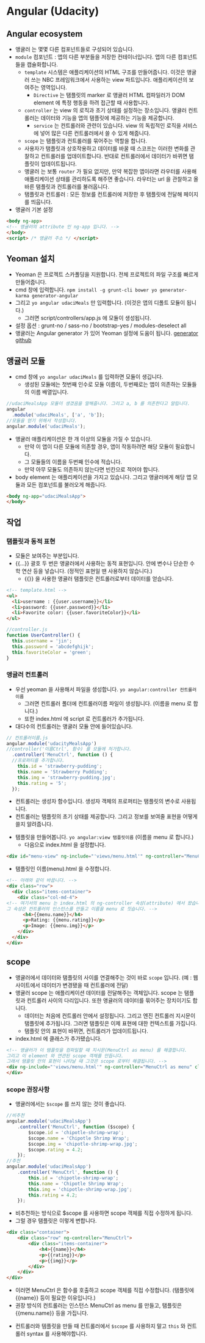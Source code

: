 # Angular (Udacity)
## Angular ecosystem
- 앵귤러 는 몇몇 다른 컴포넌트들로 구성되어 있습니다.
- `module` 컴포넌트 : 앱의 다른 부분들을 저장한 컨테이너입니다. 앱의 다른 컴포넌트들을 캡슐화합니다.
  + `template` 시스템은 애플리케이션의 HTML 구조를 만들어줍니다. 이것은 앵귤러  쓰는 NBC 프레임워크에서 사용하는 view 파트입니다. 애플리케이션의 보여주는 영역입니다.
    + `Directive` 는 탬플릿의 marker 로 앵귤러 HTML 컴파일러가 DOM element 에 특정 행동을 하려 접근할 때 사용합니다.
  + `controller` 는 view 의 로직과 초기 상태를 설정하는 장소입니다. 앵귤러 컨트롤러는 데이터와 기능을 앱의 탬플릿에 제공하는 기능을 제공합니다.
    + `service` 는 컨트롤러와 관련이 있습니다. view 의 독립적인 로직을 서비스에 넣어 많은 다른 컨트롤러에서 쓸 수 있게 해줍니다.
  + `scope` 는 탬플릿과 컨트롤러를 묶어주는 역할을 합니다.
  + 사용자가 탬플릿과 상호작용하고 데이터를 바꿀 때 스코프는 이러한 변화를 관찰하고 컨트롤러를 업데이트합니다. 반대로 컨트롤러에서 데이터가 바뀌면 탬플릿이 업데이트됩니다.
  + 앵귤러 는 보통 `router` 가 필요 없지만, 만약 복잡한 앱이라면 라우터를 사용해 애풀리케이션 상태를 관리하도록 해주면 좋습니다. 라우터는 url 을 관찰하고 올바른 탬플릿과 컨트롤러를 불러옵니다.
  + 탬플릿과 컨트롤러 : 모든 정보를 컨트롤러에 저장한 후 탬플릿에 전달해 페이지를 띄웁니다.
- 앵귤러 기본 설정
```HTML
<body ng-app>
<!-- 앵귤러의 attribute 인 ng-app 입니다. -->
</body>
<script> /* 앵귤러 주소 */ </script>
```

## Yeoman 설치
- Yeoman 은 프로젝트 스카폴딩을 지원합니다. 전체 프로젝트의 파일 구조를 빠르게 만들어줍니다.
- cmd 창에 입력합니다. `npm install -g grunt-cli bower yo generator-karma generator-angular`
- 그리고 `yo angular udaciMeals` 만 입력합니다. (이것은 앱의 디폴트 모듈이 됩니다.)
  + 그러면 script/controllers/app.js 에 모듈이 생성됩니다.
- 설정 옵션 : grunt-no / sass-no / bootstrap-yes / modules-deselect all
- 앵귤러는 Angular generator 가 있어 Yeoman 설정에 도움이 됩니다.
[generator github](https://github.com/yeoman/generator-angular#angularjs-generator--)

## 앵귤러 모듈
- cmd 창에 `yo angular udaciMeals` 를 입력하면 모듈이 생깁니다.
  + 생성된 모듈에는 첫번째 인수로 모듈 이름이, 두번째로는 앱이 의존하는 모듈들의 이름 배열입니다.
```javascript
//udaciMealsApp 모듈이 생겼음을 말해줍니다. 그리고 a, b 를 의존한다고 알립니다.
angular
  .module('udaciMeals', ['a', 'b']);
//모듈을 얻기 위해서 작성합니다.
angular.module('udaciMeals');
```
- 앵귤러 애플리케이션은 한 개 이상의 모듈을 가질 수 있습니다.
  + 만약 이 앱이 다른 모듈에 의존할 경우, 앱이 작동하려면 해당 모듈이 필요합니다.
  + 그 모듈들의 이름을 두번째 인수에 적습니다.
  + 만약 아무 모듈도 의존하지 않는다면 빈칸으로 적어야 합니다.
- body element 는 애플리케이션을 가지고 있습니다. 그리고 앵귤러에게 해당 앱 모듈과 모든 컴포넌트를 불러오게 해줍니다.
```HTML
<body ng-app="udaciMealsApp">
</body>
```

## 작업
### 탬플릿과 동적 표현
- 모듈은 보여주는 부분입니다.
- {{...}} 괄호 두 번은 앵귤러에서 사용하는 동적 표현입니다. 안에 변수나 단순한 수학 연산 등을 넣습니다. (정적인 표현일 땐 사용하지 않습니다.)
  + {{}} 을 사용한 앵귤러 탬플릿은 컨트롤러로부터 데이터를 얻습니다.
```HTML
<!-- template.html -->
<ul>
  <li>username : {{user.username}}</li>
  <li>password: {{user.password}}</li>
  <li>Favorite color: {{user.favoriteColor}}</li>
</ul>
```
```javascript
//controller.js
function UserController() {
  this.username = 'jin';
  this.password = 'abcdefghijk';
  this.favoriteColor = 'green';
}
```
### 앵귤러 컨트롤러
- 우선 yeoman 을 사용해서 파일을 생성합니다. `yo angular:controller 컨트롤러이름`
  + 그러면 컨트롤러 폴더에 컨트롤러이름 파일이 생성됩니다. (이름을 menu 로 합니다.)
  + 또한 index.html 에 script 로 컨트롤러가 추가됩니다.
- 대다수의 컨트롤러는 앵귤러 모듈 안에 들어있습니다.
```javascript
// 컨트롤러이름.js
angular.module('udacityMealsApp')
//controller('이름Ctrl', 함수) 를 모듈에 처가합니다.
  .controller('MenuCtrl', function () {
  //프로퍼티를 추가합니다.
    this.id = 'strawberry-pudding';
    this.name = 'Strawberry Pudding';
    this.img = 'strawberry-pudding.jpg';
    this.rating = '5';
  });
```
  + 컨트롤러는 생성자 함수입니다. 생성자 객체의 프로퍼티는 탬플릿의 변수로 사용됩니다.
  + 컨트롤러는 탬플릿의 초기 상태를 제공합니다. 그리고 정보를 보여줄 표현을 어떻게 쓸지 알려줍니다.
- 탬플릿을 만들어봅니다. `yo angular:view 탬플릿이름` (이름을 menu 로 합니다.)
  + 다음으로 index.html 을 설정합니다.
```HTML
<div id="menu-view" ng-include="'views/menu.html'" ng-controller="MenuCtrl as menu"></div>
```
  + 탬플릿인 이름(menu).html 을 수정합니다.
```HTML
<!-- 아래와 같이 바꿉니다. -->
<div class="row">
  <div class="items-container">
    <div class="col-md-4">
<!-- 여기서의 menu 는 index.html 의 ng-controller 속성(attribute) 에서 왔습니다.
그 속성은 컨트롤러의 인스턴스를 만들고 이름을 menu 로 짓습니다. -->
      <h4>{{menu.name}}</h4>
      <p>Rating: {{menu.rating}}</p>
      <p>Image: {{menu.img}}</p>
    </div>
  </div>
</div>
```

## scope
- 앵귤러에서 데이터와 탬플릿의 사이를 연결해주는 것이 바로 `scope` 입니다. (예 : 웹사이트에서 데이터가 변경됐을 때 컨트롤러에 전달)
- 앵귤러 scope 는 애플리케이션 데이터를 전달해주는 객체입니다. scope 는 탬플릿과 컨트롤러 사이의 다리입니다. 또한 앵귤러의 데이터를 묶어주는 장치이기도 합니다.
  + 데이터는 처음에 컨트롤러 안에서 설정됩니다. 그리고 엔진 컨트롤러 지시문이 탬플릿에 추가됩니다. 그러면 탬플릿은 이제 표현에 대한 컨텍스트를 가집니다.
  + 탬플릿 안의 표현이 바뀌면, 컨트롤러가 업데이트됩니다.
- index.html 에 클래스가 추가됐습니다.
```HTML
<!-- 앵귤러가 이 탬플릿을 컴파일할 때 지시문(MenuCtrl as menu) 를 해결합니다.
그리고 이 element 와 연관된 scope 객체를 만듭니다.
그래서 탬플릿 안의 표현이 나타날 때 그것은 scope 로부터 해결됩니다. -->
<div ng-include="'views/menu.html'" ng-controller="MenuCtrl as menu" class="ng-scope">
</div>
```
### scope 권장사항
- 앵귤러에서는 `$scope` 를 쓰지 않는 것이 좋습니다.
```javascript
//비추천
angular.module('udaciMealsApp')
    .controller('MenuCtrl', function ($scope) {
        $scope.id = 'chipotle-shrimp-wrap';
        $scope.name = 'Chipotle Shrimp Wrap';
        $scope.img = 'chipotle-shrimp-wrap.jpg';
        $scope.rating = 4.2;
    });
//추천
angular.module('udaciMealsApp')
    .controller('MenuCtrl', function () {
        this.id = 'chipotle-shrimp-wrap';
        this.name = 'Chipotle Shrimp Wrap';
        this.img = 'chipotle-shrimp-wrap.jpg';
        this.rating = 4.2;
    });
```
  + 비추천하는 방식으로 $scope 를 사용하면 scope 객체를 직접 수정하게 됩니다.
  + 그럴 경우 탬플릿은 이렇게 변합니다.
```HTML
<div class="container">
    <div class="row" ng-controller="MenuCtrl">
        <div class="items-container">
            <h4>{{name}}</h4>
            <p>{{rating}}</p>
            <p>{{img}}</p>
        </div>
    </div>
</div>
```
  + 이러면 MenuCtrl 은 함수를 호출하고 scope 객체를 직접 수정합니다. (탬플릿에 {{name}} 등이 필요한 이유입니다.)
  + 권장 방식의 컨트롤러는 인스턴스 MenuCtrl as menu 를 만들고, 탬플릿은 {{menu.name}} 등을 가집니다.
- 컨트롤러와 템플릿을 만들 때 컨트롤러에서 `$scope` 를 사용하지 말고 `this` 와 컨트롤러 syntax 를 사용해야합니다.
